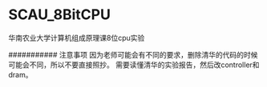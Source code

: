 # SCAU_8BitCPU
华南农业大学计算机组成原理课8位cpu实验

###########
注意事项
因为老师可能会有不同的要求，删除清华的代码的时候可能会不同，所以不要直接照抄。
需要读懂清华的实验报告，然后改controller和dram。
